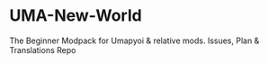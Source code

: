 # UMA-New-World
The Beginner Modpack for Umapyoi &amp; relative mods. Issues, Plan &amp; Translations Repo
